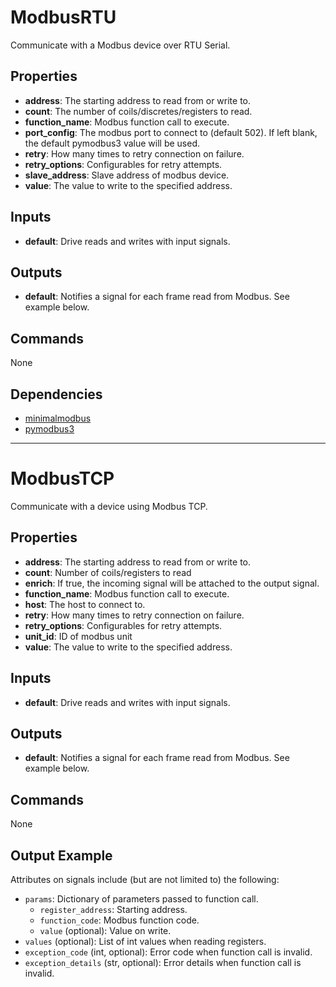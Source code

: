 ModbusRTU
=========
Communicate with a Modbus device over RTU Serial.

Properties
----------
- **address**: The starting address to read from or write to.
- **count**: The number of coils/discretes/registers to read.
- **function_name**: Modbus function call to execute.
- **port_config**: The modbus port to connect to (default 502). If left blank, the default pymodbus3 value will be used.
- **retry**: How many times to retry connection on failure.
- **retry_options**: Configurables for retry attempts.
- **slave_address**: Slave address of modbus device.
- **value**: The value to write to the specified address.

Inputs
------
- **default**: Drive reads and writes with input signals.

Outputs
-------
- **default**: Notifies a signal for each frame read from Modbus. See example below.

Commands
--------
None

Dependencies
------------
-   [minimalmodbus](https://pypi.python.org/pypi/MinimalModbus)
-   [pymodbus3](https://pypi.python.org/pypi/pymodbus3/1.0.0)

***

ModbusTCP
=========
Communicate with a device using Modbus TCP.

Properties
----------
- **address**: The starting address to read from or write to.
- **count**: Number of coils/registers to read
- **enrich**: If true, the incoming signal will be attached to the output signal.
- **function_name**: Modbus function call to execute.
- **host**: The host to connect to.
- **retry**: How many times to retry connection on failure.
- **retry_options**: Configurables for retry attempts.
- **unit_id**: ID of modbus unit
- **value**: The value to write to the specified address.

Inputs
------
- **default**: Drive reads and writes with input signals.

Outputs
-------
- **default**: Notifies a signal for each frame read from Modbus. See example below.

Commands
--------
None

Output Example
--------------
Attributes on signals include (but are not limited to) the following:
  - `params`: Dictionary of parameters passed to function call.
    - `register_address`: Starting address.
    - `function_code`: Modbus function code.
    - `value` (optional): Value on write.
  - `values` (optional): List of int values when reading registers.
  - `exception_code` (int, optional): Error code when function call is invalid.
  - `exception_details` (str, optional): Error details when function call is invalid.

